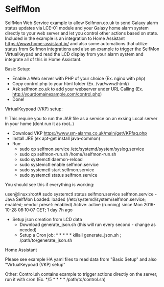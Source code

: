 # SelfMon

SelfMon Web Service example to allow Selfmon.co.uk to send Galaxy alarm status updates via LCE-01 module and your Galaxy home alarm system directly to your web server and let you control other actions based on state. 
Included in the example is an integration to Home Assistant https://www.home-assistant.io/ and also some automations that utilize status from Selfmon integrations and also an example to trigger the SelfMon VirtualKeypad and read the LCD display from your alarm system and integrate all of this in Home Assistant.


Basic Setup:

* Enable a Web server with PHP of your choice (Ex. nginx with php)
* Copy control.php to your html folder (Ex. /var/www/html/)
* Ask selfmon.co.uk to add your webserver under URL Calling (Ex. http://yourdomainexample.com/control.php)
* Done!

VirtualKeypoad (VKP) setup:

!! This require you to run the JAR file as a service on an exsing Local server in your home
(dont run it as root..)

* Download VKP https://www.sm-alarms.co.uk/main/getVKPfaq.php
* Install JRE (ex apt-get install java-common)
*  Run:
   *  sudo cp selfmon.service  /etc/systemd/system/syslog.service
   *  sudo cp selfmon-run.sh /home/<linux user>/selfmon-run.sh
   *  sudo systemctl daemon-reload
   *  sudo systemctl enable selfmon.service
   *  sudo systemctl start selfmon.service
   *  sudo systemctl status selfmon.service
  
 You should see this if everything is working:
 
  user@linux:/root# sudo systemctl status selfmon.service
   selfmon.service - Java SelfMon
   Loaded: loaded (/etc/systemd/system/selfmon.service; enabled; vendor preset: enabled)
   Active: active (running) since Mon 2019-10-28 08:10:07 CET; 1 day 7h ago

* Setup json creation from LCD data
   * Download generate_json.sh (this will run every second - change as needed)
   * Setup a Cron job: * * * * * killall generate_json.sh ; /path/to/generate_json.sh


Home Assistant

Please see example HA yaml files to read data from "Basic Setup" and also "VirtualKeypoad (VKP) setup"


Other:
Control.sh contains example to trigger actions directly on the server, run it with cron (Ex. */5 * * * * /path/to/control.sh)




